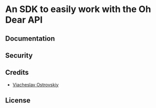 # An SDK to easily work with the Oh Dear API



## Documentation



## Security


## Credits

- [Viacheslav Ostrovskiy](https://github.com/chelout)

## License
